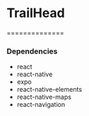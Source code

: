 # TrailHead

==============

### Dependencies ###
* react
* react-native
* expo
* react-native-elements
* react-native-maps
* react-navigation